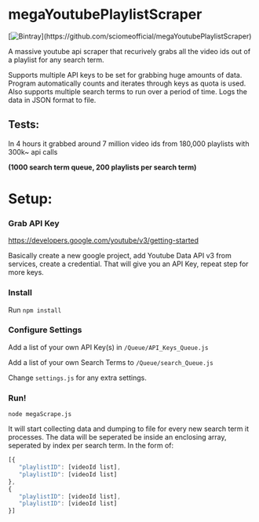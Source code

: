 # megaYoutubePlaylistScraper

[![Bintray](https://img.shields.io/badge/node-%3E%207.6-green.svg?)](https://github.com/sciomeofficial/megaYoutubePlaylistScraper)

A massive youtube api scraper that recurively grabs all the video ids out of a playlist for any search term.

Supports multiple API keys to be set for grabbing huge amounts of data. Program automatically counts and iterates through keys as quota is used.
Also supports multiple search terms to run over a period of time. Logs the data in JSON format to file.

## Tests: 
In 4 hours it grabbed around 7 million video ids from 180,000 playlists with 300k~ api calls 

**(1000 search term queue, 200 playlists per search term)**



# Setup:
### Grab API Key

https://developers.google.com/youtube/v3/getting-started

Basically create a new google project, add Youtube Data API v3 from services, create a credential.
That will give you an API Key, repeat step for more keys.

### Install


Run `npm install`

### Configure Settings
Add a list of your own API Key(s) in `/Queue/API_Keys_Queue.js`

Add a list of your own Search Terms to `/Queue/search_Queue.js`

Change `settings.js` for any extra settings.

### Run!

`node megaScrape.js`

It will start collecting data and dumping to file for every new search term it processes.
The data will be seperated be inside an enclosing array, seperated by index per search term.
In the form of:
```javascript
[{
   "playlistID": [videoId list],
   "playlistID": [videoId list]
},
{
   "playlistID": [videoId list],
   "playlistID": [videoId list]
}]
```
